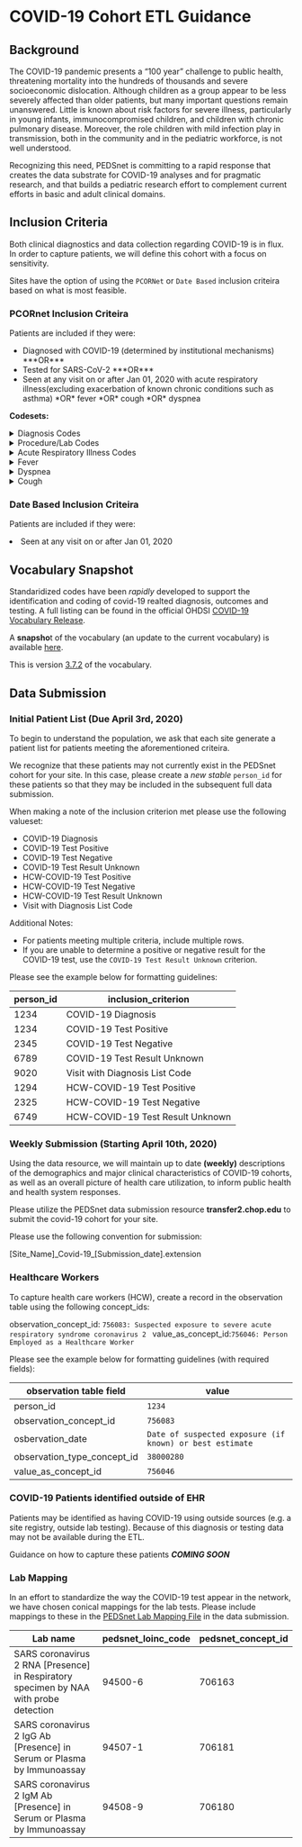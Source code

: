 # COVID-19 Cohort ETL Guidance 

## Background

The COVID-19 pandemic presents a “100 year” challenge to public health, threatening mortality into the hundreds of thousands and severe socioeconomic dislocation.  Although children as a group appear to be less severely affected than older patients, but many important questions remain unanswered.  Little is known about risk factors for severe illness, particularly in young infants, immunocompromised children, and children with chronic pulmonary disease.  Moreover, the role children with mild infection play in transmission, both in the community and in the pediatric workforce, is not well understood.

Recognizing this need, PEDSnet is committing to a rapid response that creates the data substrate for COVID-19 analyses and for pragmatic research, and that builds a pediatric research effort to complement current efforts in basic and adult clinical domains.


## Inclusion Criteria

Both clinical diagnostics and data collection regarding COVID-19 is in flux. In order to capture patients, we will define this cohort with a focus on sensitivity.

Sites have the option of using the `PCORNet` or `Date Based` inclusion criteira based on what is most feasible.

### PCORnet Inclusion Criteira
Patients are included if they were:
 
 <ul><li>Diagnosed with COVID-19 (determined by institutional mechanisms) ***OR*** </li>
 <li>Tested for SARS-CoV-2 ***OR***</li>
 <li>Seen at any visit on or after Jan 01, 2020 with acute respiratory illness(excluding exacerbation of known chronic conditions such as asthma) *OR* fever *OR* cough *OR* dyspnea</li></ul>

**Codesets:**
<details><summary>Diagnosis Codes</summary>
<p>

concept_id|concept_name|concept_code|vocabulary
---|---|---|---
45756093|Emergency use of U07.1 \| Disease caused by severe acute respiratory syndrome coronavirus 2|U07.1|ICD10
0|COVID-19, virus not identified|U07.2|
45585955|	Coronavirus infection, unspecified site	|B34.2|ICD10
35205800|Coronavirus infection, unspecified|	B34.2|ICD10CM
35205804|Viral infection, unspecified|	B34.9|ICD10CM
45605229|Viral infection, unspecified|	B34.9|ICD10
45590872|	Coronavirus as the cause of diseases classified to other chapters|B97.2|	ICD10
1567458|	Coronavirus as the cause of diseases classified elsewhere|	B97.2|ICD10CM
45537785|	SARS-associated coronavirus as the cause of diseases classified elsewhere|	B97.21|ICD10CM
45600471|Other coronavirus as the cause of diseases classified elsewhere|B97.29|ICD10CM
45567260|	Pneumonia due to SARS-associated coronavirus|	J12.81|	ICD10CM
45756079|	Severe acute respiratory syndrome [SARS]|	U04|	ICD10
45604597|	Severe acute respiratory syndrome [SARS], unspecified	|U04.9	|ICD10
45542411|Contact with and (suspected) exposure to other viral communicable diseases|Z20.828|ICD10CM
45571329|Contact with and (suspected) exposure to other bacterial communicable diseases|Z20.818|ICD10CM
439676	|Coronavirus infection	|186747009|SNOMED
4092694	|Coronavirus as the cause of diseases classified to other chapters	|186758000	|SNOMED
40380828|	Coronavirus as the cause of diseases classified to other chapters	|187587009|SNOMED
4100065|	Disease due to Coronaviridae	|27619001|SNOMED
320651|Severe acute respiratory syndrome	|398447004	|SNOMED
4248811|	Healthcare associated severe acute respiratory syndrome	|408688009|SNOMED
40479642|	Pneumonia due to Severe acute respiratory syndrome coronavirus|	441590008|SNOMED
40479782|	Exposure to severe acute respiratory syndrome coronavirus|	444482005|SNOMED
45763594|	Middle East respiratory syndrome|651000146102|SNOMED
45765578|	Exposure to coronavirus infection	|702547000|SNOMED
37016927|	Pneumonia caused by Human coronavirus|	713084008|SNOMED
37396171|Severe acute respiratory syndrome of upper respiratory tract|	715882005|SNOMED
44810278|	Exposure to coronavirus infection	|878171000000104|SNOMED

</p>
</details>

<details><summary>Procedure/Lab Codes</summary>
<p>


concept_id|concept_name|concept_code|vocabulary
---|---|---|---
40218805|Testing for SARS-CoV-2 in CDC laboratory|U0001|HCPCS
40218804|Testing for SARS-CoV-2 in non-CDC laboratory|U0002|HCPCS
700360|Infectious agent detection by nucleic acid (DNA or RNA); severe acute respiratory syndrome coronavirus 2 (SARS-CoV-2) (Coronavirus disease [COVID-19]), amplified probe technique|87635|CPT-4
706163|SARS coronavirus 2 RNA [Presence] in Respiratory specimen by NAA with probe detection|94500-6|LOINC
706170|SARS coronavirus 2 RNA [Presence] in Unspecified specimen by NAA with probe detection|94309-2|LOINC
706158|SARS Coronavirus 2 RNA panel - Respiratory specimen by NAA with probe detection|94531-1|LOINC
706169|SARS Coronavirus 2 RNA panel - Unspecified specimen by NAA with probe detection|94306-8|LOINC
706165|SARS coronavirus+SARS-like coronavirus+SARS coronavirus 2 RNA [Presence] in Respiratory specimen by NAA with probe detection|94502-2|LOINC
706160|SARS coronavirus 2 RdRp gene [Presence] in Respiratory specimen by NAA with probe detection	|94534-5|	LOINC
706161|SARS coronavirus 2 N gene [Presence] in Respiratory specimen by NAA with probe detection	|94533-7|	LOINC
706159|SARS-related coronavirus+MERS coronavirus RNA [Presence] in Respiratory specimen by NAA with probe detection	|94532-9|	LOINC
706171|SARS-like coronavirus N gene [Presence] in Unspecified specimen by NAA with probe detection	|94310-0|	LOINC
706168|SARS coronavirus 2 ORF1ab region [Cycle Threshold #] in Unspecified specimen by NAA with probe detection	|94511-3	|LOINC
706172|SARS-like coronavirus N gene [Cycle Threshold #] in Unspecified specimen by NAA with probe detection	|94313-4	|LOINC
706173|SARS coronavirus 2 RdRp gene [Presence] in Unspecified specimen by NAA with probe detection|	94314-2	|LOINC
706166|SARS coronavirus 2 E gene [Cycle Threshold #] in Unspecified specimen by NAA with probe detection	|94509-7|	LOINC
706155|SARS coronavirus 2 N gene [Cycle Threshold #] in Unspecified specimen by Nucleic acid amplification using primer-probe set N2|94312-6|	LOINC
706157|SARS coronavirus 2 N gene [Cycle Threshold #] in Unspecified specimen by Nucleic acid amplification using primer-probe set N1|94311-8	|LOINC
706157|SARS coronavirus 2 N gene [Cycle Threshold #] in Unspecified specimen by NAA with probe detection|	94510-5|	LOINC
706154|SARS coronavirus 2 N gene [Presence] in Unspecified specimen by Nucleic acid amplification using primer-probe set N2	|94308-4	|LOINC
706156|SARS coronavirus 2 N gene [Presence] in Unspecified specimen by Nucleic acid amplification using primer-probe set N1	|94307-6	|LOINC
706175|SARS coronavirus 2 N gene [Presence] in Unspecified specimen by NAA with probe detection	|94316-7|	LOINC
706181|SARS coronavirus 2 IgG Ab [Presence] in Serum or Plasma by Rapid immunoassay	|94507-1|	LOINC
706177|SARS coronavirus 2 IgG Ab [Units/volume] in Serum or Plasma by Immunoassay	|94505-5|	LOINC
706180|SARS coronavirus 2 IgM Ab [Presence] in Serum or Plasma by Rapid immunoassay	|94508-9|	LOINC
706178|SARS coronavirus 2 IgM Ab [Units/volume] in Serum or Plasma by Immunoassay|	94506-3|	LOINC
0|SARS coronavirus 2 IgG+IgM Ab [Presence] in Serum or Plasma by Immunoassay	|94547-7	|LOINC
706176|SARS coronavirus 2 IgG and IgM panel - Serum or Plasma Qualitative by Rapid immunoassay	|94503-0|	LOINC
706179|SARS coronavirus 2 IgG and IgM panel - Serum or Plasma by Immunoassay|	94504-8	|LOINC

</p>
</details>


<details><summary>Acute Respiratory Illness Codes</summary>
 
 
[Acute Respiratory Distress Syndrome (ARDS)](Codesets/ards_codeset.csv)

[Bronchitis](Codesets/bronchitis_codeset.csv)

[Bronchiolitis](Codesets/bronchiolitis_codeset.csv)

[Pnemonia](Codesets/pneumonia_codeset.csv)

[Respiratory Distress](Codesets/respiratory_distress_codeset.csv)

[Respiratory Failure](Codesets/respiratory_failure_codeset.csv)

[Influenza](Codesets/influenza_codeset.csv)

[Upper Respiratory Infections](Codesets/uri_codeset.csv)

</details>

<details><summary>Fever</summary>
<p>

concept_id|concept_name|concept_code|vocabulary
---|---|---|---
35211386|Other specified fever|	R50.8| ICD10CM
35211385|Drug induced fever|	R50.2| ICD10CM
45597190|Febrile nonhemolytic transfusion reaction|	R50.84| ICD10CM
35211387|Fever, unspecified|	R50.9| ICD10CM
45577799|Simple febrile convulsion|	R56.00| ICD10CM

</p>
</details>

<details><summary>Dyspnea</summary>
<p>

concept_id|concept_name|concept_code|vocabulary
---|---|---|---
45534422|Shortness of breath|R06.02|ICD10CM

</p>
</details>

<details><summary>Cough</summary>
<p>

concept_id|concept_name|concept_code|vocabulary
---|---|---|---
35211275|Cough|R05|ICD10CM

</p>
</details>

### Date Based Inclusion Criteira

Patients are included if they were:
</ul>
<li>Seen at any visit on or after Jan 01, 2020</li></ul>

## Vocabulary Snapshot
Standaridized codes have been *rapidly* developed to support the identification and coding of covid-19 realted diagnosis, outcomes and testing. A full listing can be found in the official OHDSI [COVID-19 Vocabulary Release](https://github.com/OHDSI/Covid-19/wiki/Release).

A **snapsho**t of the vocabulary (an update to the current vocabulary) is available [here](https://chop.sharefile.com/d-s2642eb37ee04ea38). 

This is version [3.7.2](https://chop.sharefile.com/d-s2642eb37ee04ea38) of the vocabulary. 

## Data Submission

### Initial Patient List (Due April 3rd, 2020)

To begin to understand the population, we ask that each site generate a patient list for patients meeting the aforementioned criteira.

We recognize that these patients may not currently exist in the PEDSnet cohort for your site. In this case, please create a *new stable* `person_id` for these patients so that they may be included in the subsequent full data submission.

When making a note of the inclusion criterion met please use the following valueset:

<ul>
<li>COVID-19 Diagnosis</li>
<li>COVID-19 Test Positive</li>
<li>COVID-19 Test Negative</li>
<li>COVID-19 Test Result Unknown</li>
<li>HCW-COVID-19 Test Positive</li>
<li>HCW-COVID-19 Test Negative</li>
<li>HCW-COVID-19 Test Result Unknown</li>
<li>Visit with Diagnosis List Code</li></ul>

Additional Notes:
- For patients meeting multiple criteria, include multiple rows.
- If you are unable to determine a positive or negative result for the COVID-19 test, use the `COVID-19 Test Result Unknown` criterion.

Please see the example below for formatting guidelines:

person_id|inclusion_criterion
---|---
1234|COVID-19 Diagnosis
1234|COVID-19 Test Positive
2345|COVID-19 Test Negative
6789|COVID-19 Test Result Unknown
9020|Visit with Diagnosis List Code
1294|HCW-COVID-19 Test Positive
2325|HCW-COVID-19 Test Negative
6749|HCW-COVID-19 Test Result Unknown

### Weekly Submission (Starting April 10th, 2020)
Using the data resource, we will maintain up to date **(weekly)** descriptions of the demographics and major clinical characteristics of COVID-19 cohorts, as well as an overall picture of health care utilization, to inform public health and health system responses.

Please utilize the PEDSnet data submission resource **transfer2.chop.edu** to submit the covid-19 cohort for your site. 

Please use the following convention for submission:

[Site_Name]\_Covid-19\_[Submission_date].extension

### Healthcare Workers

To capture health care workers (HCW), create a record in the observation table using the following concept_ids:

observation_concept_id: `756083: Suspected exposure to severe acute respiratory syndrome coronavirus 2 `
value_as_concept_id:`756046: Person Employed as a Healthcare Worker`

Please see the example below for formatting guidelines (with required fields):

observation table field|value
---|---
person_id| `1234`
observation_concept_id| `756083`
osbervation_date| `Date of suspected exposure (if known) or best estimate`
observation_type_concept_id| `38000280`
value_as_concept_id|`756046`

### COVID-19 Patients identified outside of EHR

Patients may be identified as having COVID-19 using outside sources (e.g. a site registry, outside lab testing). Because of this diagnosis or testing data may not be available during the ETL.

Guidance on how to capture these patients ***COMING SOON***

### Lab Mapping

In an effort to standardize the way the COVID-19 test appear in the network, we have chosen conical mappings for the lab tests. Please include mappings to these in the [PEDSnet Lab Mapping File](https://github.com/PEDSnet/Data_Models/blob/master/PEDSnet/docs/PEDSnet_Labs_Site_Mappings.csv) in the data submission.

Lab name|pedsnet_loinc_code|pedsnet_concept_id
---|---|---
SARS coronavirus 2 RNA [Presence] in Respiratory specimen by NAA with probe detection|94500-6|706163
SARS coronavirus 2 IgG Ab [Presence] in Serum or Plasma by Immunoassay|94507-1|706181
SARS coronavirus 2 IgM Ab [Presence] in Serum or Plasma by Immunoassay|94508-9|706180


